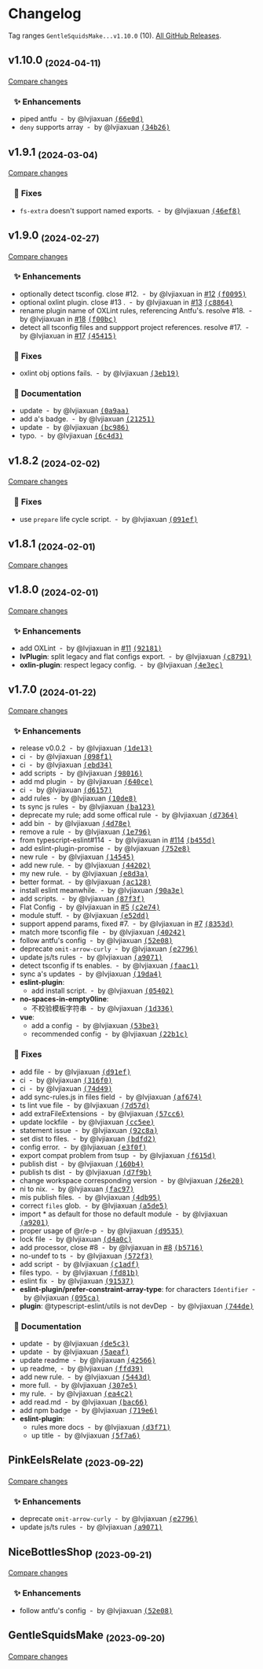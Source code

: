 # Changelog

Tag ranges `GentleSquidsMake...v1.10.0` (10). [All GitHub Releases](https://github.com/lvjiaxuan/eslint-config/releases).

## v1.10.0 <sub>(2024-04-11)</sub>
[Compare changes](https://github.com/lvjiaxuan/eslint-config/compare/v1.9.1...v1.10.0)

### &nbsp;&nbsp;&nbsp;✨ Enhancements

- piped antfu &nbsp;-&nbsp; by @lvjiaxuan [<samp>(66e0d)</samp>](https://github.com/lvjiaxuan/eslint-config/commit/66e0dcc)
- `deny` supports array &nbsp;-&nbsp; by @lvjiaxuan [<samp>(34b26)</samp>](https://github.com/lvjiaxuan/eslint-config/commit/34b26db)

## v1.9.1 <sub>(2024-03-04)</sub>
[Compare changes](https://github.com/lvjiaxuan/eslint-config/compare/v1.9.0...v1.9.1)

### &nbsp;&nbsp;&nbsp;🐛 Fixes

- `fs-extra` doesn't support named exports. &nbsp;-&nbsp; by @lvjiaxuan [<samp>(46ef8)</samp>](https://github.com/lvjiaxuan/eslint-config/commit/46ef867)

## v1.9.0 <sub>(2024-02-27)</sub>
[Compare changes](https://github.com/lvjiaxuan/eslint-config/compare/v1.8.2...v1.9.0)

### &nbsp;&nbsp;&nbsp;✨ Enhancements

- optionally detect tsconfig. close #12. &nbsp;-&nbsp; by @lvjiaxuan in [#12](https://github.com/lvjiaxuan/eslint-config/issues/12) [<samp>(f0095)</samp>](https://github.com/lvjiaxuan/eslint-config/commit/f009507)
- optional oxlint plugin. close #13 . &nbsp;-&nbsp; by @lvjiaxuan in [#13](https://github.com/lvjiaxuan/eslint-config/issues/13) [<samp>(c8864)</samp>](https://github.com/lvjiaxuan/eslint-config/commit/c886466)
- rename plugin name of OXLint rules, referencing Antfu's. resolve #18. &nbsp;-&nbsp; by @lvjiaxuan in [#18](https://github.com/lvjiaxuan/eslint-config/issues/18) [<samp>(f00bc)</samp>](https://github.com/lvjiaxuan/eslint-config/commit/f00bc73)
- detect all tsconfig files and suppport project references. resolve #17. &nbsp;-&nbsp; by @lvjiaxuan in [#17](https://github.com/lvjiaxuan/eslint-config/issues/17) [<samp>(45415)</samp>](https://github.com/lvjiaxuan/eslint-config/commit/4541574)

### &nbsp;&nbsp;&nbsp;🐛 Fixes

- oxlint obj options fails. &nbsp;-&nbsp; by @lvjiaxuan [<samp>(3eb19)</samp>](https://github.com/lvjiaxuan/eslint-config/commit/3eb1976)

### &nbsp;&nbsp;&nbsp;📝 Documentation

- update &nbsp;-&nbsp; by @lvjiaxuan [<samp>(0a9aa)</samp>](https://github.com/lvjiaxuan/eslint-config/commit/0a9aa91)
- add a's badge. &nbsp;-&nbsp; by @lvjiaxuan [<samp>(21251)</samp>](https://github.com/lvjiaxuan/eslint-config/commit/21251a2)
- update &nbsp;-&nbsp; by @lvjiaxuan [<samp>(bc986)</samp>](https://github.com/lvjiaxuan/eslint-config/commit/bc986d4)
- typo. &nbsp;-&nbsp; by @lvjiaxuan [<samp>(6c4d3)</samp>](https://github.com/lvjiaxuan/eslint-config/commit/6c4d3d1)

## v1.8.2 <sub>(2024-02-02)</sub>
[Compare changes](https://github.com/lvjiaxuan/eslint-config/compare/v1.8.1...v1.8.2)

### &nbsp;&nbsp;&nbsp;🐛 Fixes

- use `prepare` life cycle script. &nbsp;-&nbsp; by @lvjiaxuan [<samp>(091ef)</samp>](https://github.com/lvjiaxuan/eslint-config/commit/091efa9)

## v1.8.1 <sub>(2024-02-01)</sub>
[Compare changes](https://github.com/lvjiaxuan/eslint-config/compare/v1.8.0...v1.8.1)

## v1.8.0 <sub>(2024-02-01)</sub>
[Compare changes](https://github.com/lvjiaxuan/eslint-config/compare/v1.7.0...v1.8.0)

### &nbsp;&nbsp;&nbsp;✨ Enhancements

- add OXLint &nbsp;-&nbsp; by @lvjiaxuan in [#11](https://github.com/lvjiaxuan/eslint-config/issues/11) [<samp>(92181)</samp>](https://github.com/lvjiaxuan/eslint-config/commit/921816e)
- **lvPlugin**: split legacy and flat configs export. &nbsp;-&nbsp; by @lvjiaxuan [<samp>(c8791)</samp>](https://github.com/lvjiaxuan/eslint-config/commit/c8791b9)
- **oxlin-plugin**: respect legacy config. &nbsp;-&nbsp; by @lvjiaxuan [<samp>(4e3ec)</samp>](https://github.com/lvjiaxuan/eslint-config/commit/4e3ec4e)

## v1.7.0 <sub>(2024-01-22)</sub>
[Compare changes](https://github.com/lvjiaxuan/eslint-config/compare/PinkEelsRelate...v1.7.0)

### &nbsp;&nbsp;&nbsp;✨ Enhancements

- release v0.0.2 &nbsp;-&nbsp; by @lvjiaxuan [<samp>(1de13)</samp>](https://github.com/lvjiaxuan/eslint-config/commit/1de138d)
- ci &nbsp;-&nbsp; by @lvjiaxuan [<samp>(098f1)</samp>](https://github.com/lvjiaxuan/eslint-config/commit/098f1ee)
- ci &nbsp;-&nbsp; by @lvjiaxuan [<samp>(ebd34)</samp>](https://github.com/lvjiaxuan/eslint-config/commit/ebd34da)
- add scripts &nbsp;-&nbsp; by @lvjiaxuan [<samp>(98016)</samp>](https://github.com/lvjiaxuan/eslint-config/commit/98016a7)
- add md plugin &nbsp;-&nbsp; by @lvjiaxuan [<samp>(640ce)</samp>](https://github.com/lvjiaxuan/eslint-config/commit/640ce56)
- ci &nbsp;-&nbsp; by @lvjiaxuan [<samp>(d6157)</samp>](https://github.com/lvjiaxuan/eslint-config/commit/d6157dd)
- add rules &nbsp;-&nbsp; by @lvjiaxuan [<samp>(10de8)</samp>](https://github.com/lvjiaxuan/eslint-config/commit/10de81f)
- ts sync js rules &nbsp;-&nbsp; by @lvjiaxuan [<samp>(ba123)</samp>](https://github.com/lvjiaxuan/eslint-config/commit/ba123f0)
- deprecate my rule; add some offical rule &nbsp;-&nbsp; by @lvjiaxuan [<samp>(d7364)</samp>](https://github.com/lvjiaxuan/eslint-config/commit/d7364e0)
- add bin &nbsp;-&nbsp; by @lvjiaxuan [<samp>(4d78e)</samp>](https://github.com/lvjiaxuan/eslint-config/commit/4d78e59)
- remove a rule &nbsp;-&nbsp; by @lvjiaxuan [<samp>(1e796)</samp>](https://github.com/lvjiaxuan/eslint-config/commit/1e796ee)
- from typescript-eslint#114 &nbsp;-&nbsp; by @lvjiaxuan in [#114](https://github.com/lvjiaxuan/eslint-config/issues/114) [<samp>(b455d)</samp>](https://github.com/lvjiaxuan/eslint-config/commit/b455da3)
- add eslint-plugin-promise &nbsp;-&nbsp; by @lvjiaxuan [<samp>(752e8)</samp>](https://github.com/lvjiaxuan/eslint-config/commit/752e8eb)
- new rule &nbsp;-&nbsp; by @lvjiaxuan [<samp>(14545)</samp>](https://github.com/lvjiaxuan/eslint-config/commit/1454552)
- add new rule. &nbsp;-&nbsp; by @lvjiaxuan [<samp>(44202)</samp>](https://github.com/lvjiaxuan/eslint-config/commit/44202a2)
- my new rule. &nbsp;-&nbsp; by @lvjiaxuan [<samp>(e8d3a)</samp>](https://github.com/lvjiaxuan/eslint-config/commit/e8d3a63)
- better format. &nbsp;-&nbsp; by @lvjiaxuan [<samp>(ac128)</samp>](https://github.com/lvjiaxuan/eslint-config/commit/ac128f5)
- install eslint meanwhile. &nbsp;-&nbsp; by @lvjiaxuan [<samp>(90a3e)</samp>](https://github.com/lvjiaxuan/eslint-config/commit/90a3e2c)
- add scripts. &nbsp;-&nbsp; by @lvjiaxuan [<samp>(87f3f)</samp>](https://github.com/lvjiaxuan/eslint-config/commit/87f3fc6)
- Flat Config &nbsp;-&nbsp; by @lvjiaxuan in [#5](https://github.com/lvjiaxuan/eslint-config/issues/5) [<samp>(c2e74)</samp>](https://github.com/lvjiaxuan/eslint-config/commit/c2e7459)
- module stuff. &nbsp;-&nbsp; by @lvjiaxuan [<samp>(e52dd)</samp>](https://github.com/lvjiaxuan/eslint-config/commit/e52ddf3)
- support append params, fixed #7. &nbsp;-&nbsp; by @lvjiaxuan in [#7](https://github.com/lvjiaxuan/eslint-config/issues/7) [<samp>(8353d)</samp>](https://github.com/lvjiaxuan/eslint-config/commit/8353da1)
- match more tsconfig file &nbsp;-&nbsp; by @lvjiaxuan [<samp>(40242)</samp>](https://github.com/lvjiaxuan/eslint-config/commit/40242c8)
- follow antfu's config &nbsp;-&nbsp; by @lvjiaxuan [<samp>(52e08)</samp>](https://github.com/lvjiaxuan/eslint-config/commit/52e08a3)
- deprecate `omit-arrow-curly` &nbsp;-&nbsp; by @lvjiaxuan [<samp>(e2796)</samp>](https://github.com/lvjiaxuan/eslint-config/commit/e279608)
- update js/ts rules &nbsp;-&nbsp; by @lvjiaxuan [<samp>(a9071)</samp>](https://github.com/lvjiaxuan/eslint-config/commit/a90711b)
- detect tsconfig if ts enables. &nbsp;-&nbsp; by @lvjiaxuan [<samp>(faac1)</samp>](https://github.com/lvjiaxuan/eslint-config/commit/faac190)
- sync a's updates &nbsp;-&nbsp; by @lvjiaxuan [<samp>(19da4)</samp>](https://github.com/lvjiaxuan/eslint-config/commit/19da431)
- **eslint-plugin**:
  - add install script. &nbsp;-&nbsp; by @lvjiaxuan [<samp>(05402)</samp>](https://github.com/lvjiaxuan/eslint-config/commit/0540225)
- **no-spaces-in-empty0line**:
  - 不校验模板字符串 &nbsp;-&nbsp; by @lvjiaxuan [<samp>(1d336)</samp>](https://github.com/lvjiaxuan/eslint-config/commit/1d33682)
- **vue**:
  - add a config &nbsp;-&nbsp; by @lvjiaxuan [<samp>(53be3)</samp>](https://github.com/lvjiaxuan/eslint-config/commit/53be33f)
  - recommended config &nbsp;-&nbsp; by @lvjiaxuan [<samp>(22b1c)</samp>](https://github.com/lvjiaxuan/eslint-config/commit/22b1c7e)

### &nbsp;&nbsp;&nbsp;🐛 Fixes

- add file &nbsp;-&nbsp; by @lvjiaxuan [<samp>(d91ef)</samp>](https://github.com/lvjiaxuan/eslint-config/commit/d91efc5)
- ci &nbsp;-&nbsp; by @lvjiaxuan [<samp>(316f0)</samp>](https://github.com/lvjiaxuan/eslint-config/commit/316f04b)
- ci &nbsp;-&nbsp; by @lvjiaxuan [<samp>(74d49)</samp>](https://github.com/lvjiaxuan/eslint-config/commit/74d49b7)
- add sync-rules.js in files field &nbsp;-&nbsp; by @lvjiaxuan [<samp>(af674)</samp>](https://github.com/lvjiaxuan/eslint-config/commit/af67415)
- ts lint vue file &nbsp;-&nbsp; by @lvjiaxuan [<samp>(7d57d)</samp>](https://github.com/lvjiaxuan/eslint-config/commit/7d57dc2)
- add extraFileExtensions &nbsp;-&nbsp; by @lvjiaxuan [<samp>(57cc6)</samp>](https://github.com/lvjiaxuan/eslint-config/commit/57cc677)
- update lockfile &nbsp;-&nbsp; by @lvjiaxuan [<samp>(cc5ee)</samp>](https://github.com/lvjiaxuan/eslint-config/commit/cc5ee47)
- statement issue &nbsp;-&nbsp; by @lvjiaxuan [<samp>(92c8a)</samp>](https://github.com/lvjiaxuan/eslint-config/commit/92c8a5c)
- set dist to files. &nbsp;-&nbsp; by @lvjiaxuan [<samp>(bdfd2)</samp>](https://github.com/lvjiaxuan/eslint-config/commit/bdfd23d)
- config error. &nbsp;-&nbsp; by @lvjiaxuan [<samp>(e3f0f)</samp>](https://github.com/lvjiaxuan/eslint-config/commit/e3f0f32)
- export compat problem from tsup &nbsp;-&nbsp; by @lvjiaxuan [<samp>(f615d)</samp>](https://github.com/lvjiaxuan/eslint-config/commit/f615da3)
- publish dist &nbsp;-&nbsp; by @lvjiaxuan [<samp>(160b4)</samp>](https://github.com/lvjiaxuan/eslint-config/commit/160b486)
- publish ts dist &nbsp;-&nbsp; by @lvjiaxuan [<samp>(d7f9b)</samp>](https://github.com/lvjiaxuan/eslint-config/commit/d7f9b66)
- change workspace corresponding version &nbsp;-&nbsp; by @lvjiaxuan [<samp>(26e20)</samp>](https://github.com/lvjiaxuan/eslint-config/commit/26e200d)
- ni to nix. &nbsp;-&nbsp; by @lvjiaxuan [<samp>(fac97)</samp>](https://github.com/lvjiaxuan/eslint-config/commit/fac9756)
- mis publish files. &nbsp;-&nbsp; by @lvjiaxuan [<samp>(4db95)</samp>](https://github.com/lvjiaxuan/eslint-config/commit/4db9523)
- correct `files` glob. &nbsp;-&nbsp; by @lvjiaxuan [<samp>(a5de5)</samp>](https://github.com/lvjiaxuan/eslint-config/commit/a5de528)
- import * as default for those no default module &nbsp;-&nbsp; by @lvjiaxuan [<samp>(a9201)</samp>](https://github.com/lvjiaxuan/eslint-config/commit/a92010e)
- proper usage of @r/e-p &nbsp;-&nbsp; by @lvjiaxuan [<samp>(d9535)</samp>](https://github.com/lvjiaxuan/eslint-config/commit/d953525)
- lock file &nbsp;-&nbsp; by @lvjiaxuan [<samp>(d4a0c)</samp>](https://github.com/lvjiaxuan/eslint-config/commit/d4a0cc4)
- add processor, close #8 &nbsp;-&nbsp; by @lvjiaxuan in [#8](https://github.com/lvjiaxuan/eslint-config/issues/8) [<samp>(b5716)</samp>](https://github.com/lvjiaxuan/eslint-config/commit/b5716fd)
- no-undef to ts &nbsp;-&nbsp; by @lvjiaxuan [<samp>(572f3)</samp>](https://github.com/lvjiaxuan/eslint-config/commit/572f39a)
- add script &nbsp;-&nbsp; by @lvjiaxuan [<samp>(c1adf)</samp>](https://github.com/lvjiaxuan/eslint-config/commit/c1adf50)
- files typo. &nbsp;-&nbsp; by @lvjiaxuan [<samp>(fd81b)</samp>](https://github.com/lvjiaxuan/eslint-config/commit/fd81b07)
- eslint fix &nbsp;-&nbsp; by @lvjiaxuan [<samp>(91537)</samp>](https://github.com/lvjiaxuan/eslint-config/commit/9153779)
- **eslint-plugin/prefer-constraint-array-type**: for characters `Identifier` &nbsp;-&nbsp; by @lvjiaxuan [<samp>(095ca)</samp>](https://github.com/lvjiaxuan/eslint-config/commit/095ca16)
- **plugin**: @typescript-eslint/utils is not devDep &nbsp;-&nbsp; by @lvjiaxuan [<samp>(744de)</samp>](https://github.com/lvjiaxuan/eslint-config/commit/744dec8)

### &nbsp;&nbsp;&nbsp;📝 Documentation

- update &nbsp;-&nbsp; by @lvjiaxuan [<samp>(de5c3)</samp>](https://github.com/lvjiaxuan/eslint-config/commit/de5c3cf)
- update &nbsp;-&nbsp; by @lvjiaxuan [<samp>(5aeaf)</samp>](https://github.com/lvjiaxuan/eslint-config/commit/5aeaf42)
- update readme &nbsp;-&nbsp; by @lvjiaxuan [<samp>(42566)</samp>](https://github.com/lvjiaxuan/eslint-config/commit/42566e1)
- up readme, &nbsp;-&nbsp; by @lvjiaxuan [<samp>(ffd39)</samp>](https://github.com/lvjiaxuan/eslint-config/commit/ffd39aa)
- add new rule. &nbsp;-&nbsp; by @lvjiaxuan [<samp>(5443d)</samp>](https://github.com/lvjiaxuan/eslint-config/commit/5443d86)
- more full. &nbsp;-&nbsp; by @lvjiaxuan [<samp>(307e5)</samp>](https://github.com/lvjiaxuan/eslint-config/commit/307e56e)
- my rule. &nbsp;-&nbsp; by @lvjiaxuan [<samp>(ea4c2)</samp>](https://github.com/lvjiaxuan/eslint-config/commit/ea4c265)
- add read.md &nbsp;-&nbsp; by @lvjiaxuan [<samp>(bac66)</samp>](https://github.com/lvjiaxuan/eslint-config/commit/bac66fa)
- add npm badge &nbsp;-&nbsp; by @lvjiaxuan [<samp>(719e6)</samp>](https://github.com/lvjiaxuan/eslint-config/commit/719e663)
- **eslint-plugin**:
  - rules more docs &nbsp;-&nbsp; by @lvjiaxuan [<samp>(d3f71)</samp>](https://github.com/lvjiaxuan/eslint-config/commit/d3f7163)
  - up title &nbsp;-&nbsp; by @lvjiaxuan [<samp>(5f7a6)</samp>](https://github.com/lvjiaxuan/eslint-config/commit/5f7a680)

## PinkEelsRelate <sub>(2023-09-22)</sub>
[Compare changes](https://github.com/lvjiaxuan/eslint-config/compare/NiceBottlesShop...PinkEelsRelate)

### &nbsp;&nbsp;&nbsp;✨ Enhancements

- deprecate `omit-arrow-curly` &nbsp;-&nbsp; by @lvjiaxuan [<samp>(e2796)</samp>](https://github.com/lvjiaxuan/eslint-config/commit/e279608)
- update js/ts rules &nbsp;-&nbsp; by @lvjiaxuan [<samp>(a9071)</samp>](https://github.com/lvjiaxuan/eslint-config/commit/a90711b)

## NiceBottlesShop <sub>(2023-09-21)</sub>
[Compare changes](https://github.com/lvjiaxuan/eslint-config/compare/GentleSquidsMake...NiceBottlesShop)

### &nbsp;&nbsp;&nbsp;✨ Enhancements

- follow antfu's config &nbsp;-&nbsp; by @lvjiaxuan [<samp>(52e08)</samp>](https://github.com/lvjiaxuan/eslint-config/commit/52e08a3)

## GentleSquidsMake <sub>(2023-09-20)</sub>
[Compare changes](https://github.com/lvjiaxuan/eslint-config/compare/TenWolvesTeach...GentleSquidsMake)